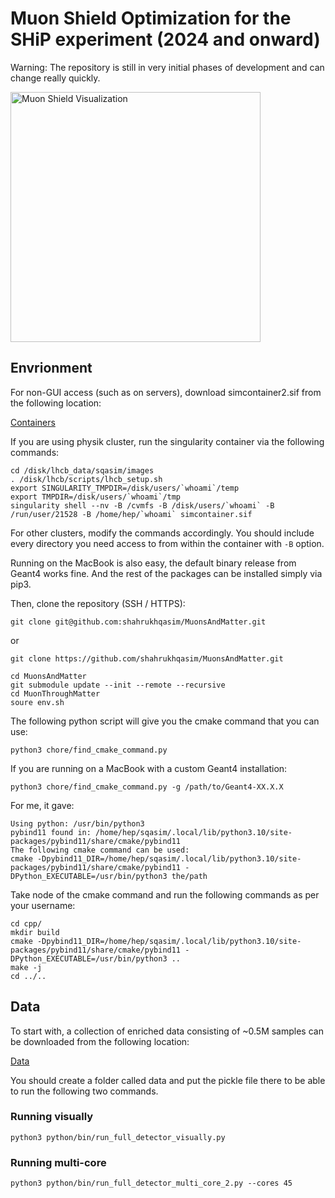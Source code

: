# Muon Shield Optimization for the SHiP experiment (2024 and onward)

Warning: The repository is still in very initial phases of development and can change really quickly.

<img src="images/shield.png" alt="Muon Shield Visualization" width="400"/>


## Envrionment
For non-GUI access (such as on servers), download simcontainer2.sif from the following location:

[Containers](https://uzh-my.sharepoint.com/:f:/g/personal/shahrukh_qasim_physik_uzh_ch/En9EVDrRsjpIrBnXWGzLQt0BoT65wN2qzBtGbdEJfapBDA?e=b5b776)

If you are using physik cluster, run the singularity container via the following commands:

```
cd /disk/lhcb_data/sqasim/images
. /disk/lhcb/scripts/lhcb_setup.sh
export SINGULARITY_TMPDIR=/disk/users/`whoami`/temp
export TMPDIR=/disk/users/`whoami`/tmp
singularity shell --nv -B /cvmfs -B /disk/users/`whoami` -B /run/user/21528 -B /home/hep/`whoami` simcontainer.sif
```

For other clusters, modify the commands accordingly. You should include every directory
you need access to from within the container with `-B` option.

Running on the MacBook is also easy, the default binary release from Geant4 works fine. And the rest of the packages can
be installed simply via pip3.


Then, clone the repository (SSH / HTTPS):

```
git clone git@github.com:shahrukhqasim/MuonsAndMatter.git
```
or 
```
git clone https://github.com/shahrukhqasim/MuonsAndMatter.git
```

```
cd MuonsAndMatter
git submodule update --init --remote --recursive
cd MuonThroughMatter
soure env.sh
```
The following python script will give you the cmake command that you can use:
```
python3 chore/find_cmake_command.py
```
If you are running on a MacBook with a custom Geant4 installation:
```
python3 chore/find_cmake_command.py -g /path/to/Geant4-XX.X.X
```

For me, it gave: 
```
Using python: /usr/bin/python3
pybind11 found in: /home/hep/sqasim/.local/lib/python3.10/site-packages/pybind11/share/cmake/pybind11
The following cmake command can be used:
cmake -Dpybind11_DIR=/home/hep/sqasim/.local/lib/python3.10/site-packages/pybind11/share/cmake/pybind11 -DPython_EXECUTABLE=/usr/bin/python3 the/path
```
Take node of the cmake command and run the following commands as per your username:

```
cd cpp/
mkdir build
cmake -Dpybind11_DIR=/home/hep/sqasim/.local/lib/python3.10/site-packages/pybind11/share/cmake/pybind11 -DPython_EXECUTABLE=/usr/bin/python3 ..
make -j
cd ../..
```
## Data
To start with, a collection of enriched data consisting of ~0.5M samples can be downloaded from the following location:

[Data](https://uzh-my.sharepoint.com/:f:/r/personal/shahrukh_qasim_physik_uzh_ch/Documents/MuonShield?csf=1&web=1&e=Dophg7)

You should create a folder called data and put the pickle file there to be able to run the following two commands.

### Running visually
```
python3 python/bin/run_full_detector_visually.py
```

### Running multi-core
```
python3 python/bin/run_full_detector_multi_core_2.py --cores 45
```
